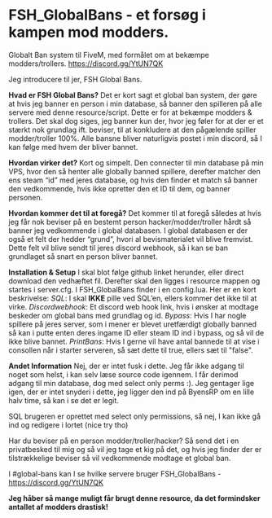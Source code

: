# FSH_GlobalBans - et forsøg i kampen mod modders.
Globalt Ban system til FiveM, med formålet om at bekæmpe modders/trollers.
https://discord.gg/YtUN7QK

Jeg introducere til jer, FSH Global Bans. 

**Hvad er FSH Global Bans?** 
Det er kort sagt et global ban system, der gøre at hvis jeg banner en person i min database, så banner den spilleren på alle servere med denne resource/script. Dette er for at bekæmpe modders & trollers. Det skal dog siges, jeg banner kun der, hvor jeg føler for at der er et stærkt nok grundlag ift. beviser, til at konkludere at den pågælende spiller modder/troller 100%. Alle bansne bliver naturligvis postet i min discord, så I kan følge med hvem der bliver bannet.

**Hvordan virker det?**
Kort og simpelt. Den connecter til min database på min VPS, hvor den så henter alle globally banned spillere, derefter matcher den ens steam “id” med jeres database, og hvis den finder et match så banner den vedkommende, hvis ikke opretter den et ID til dem, og banner personen.

**Hvordan kommer det til at foregå?**
Det kommer til at foregå således at hvis jeg får nok beviser på en bestemt person hacker/modder/troller hårdt så banner jeg vedkommende i global databasen. I global databasen er der også et felt der hedder “grund”, hvori al bevismaterialet vil blive fremvist. Dette felt vil blive sendt til jeres discord webhook, så i kan se ban grundlaget så snart en person bliver bannet. 

**Installation & Setup**
I skal blot følge github linket herunder, eller direct download den vedhæftet fil. Derefter skal den ligges i resource mappen og startes i server.cfg. I FSH_GlobalBans finder i en config.lua. Her er en kort beskrivelse: _SQL_: I skal **IKKE** pille ved SQL’en, ellers kommer det ikke til at virke.
_Discordwebhook_: Et discord web hook link, hvis i ønsker at modtage beskeder om global bans med grundlag og id.
_Bypass_: Hvis I har nogle spillere på jeres server, som i mener er blevet uretfærdigt globally banned så kan i putte enten deres ingame ID eller steam ID ind i bypass, og så vil de ikke blive bannet.
_PrintBans_: Hvis I gerne vil have antal bannede til at vise i consollen når i starter serveren, så sæt dette til true, ellers sæt til "false".

**Andet Information**
Nej, der er intet fusk i dette. Jeg får ikke adgang til noget som helst, i kan selv læse source code igennem. I får derimod adgang til min database, dog med select only perms :). Jeg gentager lige igen, der er intet snyderi i dette, jeg ligger den ind på ByensRP om en lille halv time, så kan i se det er legit.

SQL brugeren er oprettet med select only permissions, så nej, I kan ikke gå ind og redigere i lortet (nice try tho)

Har du beviser på en person modder/troller/hacker? Så send det i en privatbesked til mig og så vil jeg tage et kig på det, og hvis jeg finder der er tilstrækkelige beviser så vil vedkommende modtage et global ban.

I #global-bans kan I se hvilke servere bruger FSH_GlobalBans - https://discord.gg/YtUN7QK

**Jeg håber så mange muligt får brugt denne resource, da det formindsker antallet af modders drastisk!**

